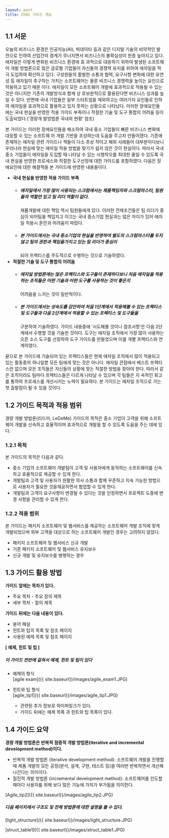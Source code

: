 ```yaml
---
layout: post
title: Ch01 가이드 개요
---
```

## **1.1 서문**
오늘의 비즈니스 환경은 인공지능(AI), 빅데이타 등과 같은 디지털 기술의 비약적인 발전으로 인하여 산업간의
경계가 무너지면서 비즈니스의 불확실성이 한층 높아지고 있다. 애자일은 이렇게 변화된 비즈니스 환경에 효
과적으로 대응하기 위하여 발생된 소프트웨어 개발 방법론으로 많은 글로벌 기업들이 자신들의 경쟁력 유지를
위하여 애자일을 적극 도입하여 확산하고 있다. 구성원들의 활발한 소통과 협력, 요구사항 변화에 대한 유연
성 등 애자일이 추구하는 가치는 소프트웨어는 물론 비즈니스 경쟁력을 높이는 요인으로 작용하고 있기 때문
이다. 애자일이 모든 소프트웨어 개발에 효과적으로 적용될 수 있는 것은 아니지만 기존의 개발방식과 함께 상
호보완적으로 활용된다면 비즈니스 성과를 높일 수 있다. 반면에 국내 기업들은 일부 스타트업을 제외하고는
여러가지 요인들로 인하여 애자일을 효과적으로 활용하고 있지 못하는 상황으로 나타났다. 이러한 장애요인들
에는 국내 현실을 반영한 적용 가이드 부족이나 적절한 기술 및 도구 통합의 어려움 등이 도출되었다.(‘경량개
발방법론 국내외 현황’ 참조)
  
본 가이드는 이러한 장애요인들을 해소하여 국내 중소 기업들이 빠른 비즈니스 변화에 대응할 수 있는 소프트웨
어 개발 기반을 조성하는데 도움을 주고자 만들어졌다. 기존에 존재하는 애자일 관련 가이드나 책들이 다소 추상
적이고 해외 사례들이 대부분이다보니 우리나라 현실에 맞는 애자일 적용 방법을 찾기가 쉽지 않은 것이 현실이다.
따라서 국내 중소 기업들이 애자일을 도입할 때 나타날 수 있는 시행착오를 최대한 줄일 수 있도록 국내 현실을
반영한 프로세스와 적절한 도구선정에 대한 가이드를 포함하였다. 다음은 장애요인에 대한 해결책을 본 가이드에
반영한 내용들이다.
  
* **국내 현실을 반영한 적용 가이드 부족**
  * ##### 애자일에서 가장 많이 사용되는 스크럼에서는 제품책임자와 스크럼마스터, 팀원들의 역할만 있고 팀 리더 역할이 없다. 
    제품개발에 대한 책임 역시 팀원들에게 있다. 이러한 전제조건들은 팀 리더가 중심이 되어팀을 책임지고 이끄는 국내 중소기업 현실과는
    많은 차이가 있어 애자일 적용시 혼란과 어려움이 따랐다.
  * ##### 본 가이드에서는 국내 중소기업의 현실을 반영하여 별도의 스크럼마스터를 두지 않고 팀의 권한과 책임을가지고 있는 팀 리더가 중심이
    되어 프랙티스를 주도적으로 수행하는 것으로 기술하였다.
* **적절한 기술 및 도구 통합의 어려움**  
  * ##### 애자일 방법론에는 많은 프랙티스와 도구들이 존재하다보니 처음 애자일을 적용하는 조직들은 어떤 기술과 어떤 도구를 사용하는 것이 좋은지
    어려움을 느끼는 것이 일반적이다.
  * ##### 본 가이드에서는 성숙도를 감안하여 처음 1단계에서 적용해볼 수 있는 프랙티스 및 도구들과 다음 2단계에서 적용할 수 있는 프랙티스 및 도구들을 
    구분하여 기술하였다.
    가이드 내용중에 ‘시도해볼 것이나 참조사항’은 다음 2단계에서 수행할 것을 기술한 것이다. 
    도구는 애자일 조직에서 가장 많이 사용하는 오픈 소스 도구를 선정하여 도구 가이드를 만들었으며 이를 개별 프랙티스와 연계하였다.  
  
<p>끝으로 본 가이드에 기술되어 있는 프랙티스들은 현재 애자일 조직에서 많이 적용되고 있는 활동중의 하나일뿐
모든 팀에게 맞는 것은 아니다. 애자일 관점에서 베스트 프랙티스란 없으며 모든 조직들은 자신들의 상황에 맞는
적절한 방법을 찾아야 한다. 따라서 같은 조직이라도 팀마다 프랙티스들은 다르게 나타날 수 있으며 각 팀들은 지
속적인 회고를 통하여 프로세스를 개선시키는 노력이 필요하다. 본 가이드는 애자일 조직으로 가는 첫 출발점이
될 수 있을 것이다.</p>
  
## **1.2 가이드 목적과 적용 범위**
경량 개발 방법론(리드미, LeDeMe) 가이드의 목적은 중소 기업이 고객을 위해 소프트웨어 개발을 신속하고 효율적이며 효과적으로 개발을 할 수 있도록 도움을 주는 데에 있다.
  
### 1.2.1 목적
본 가이드의 목적은 다음과 같다.
  * 중소 기업의 소프트웨어 개발팀이 고객 및 사용자에게 동작하는 소프트웨어를 신속하고 효율적으로 제공할 수 있게 한다.  
  * 개발팀과 고객 및 사용자가 원활한 의사 소통과 함께 꾸준하고 지속 가능한 방법으로 사용자가 필요한 것을제공하면서 협업할 수 있게 한다.  
  * 개발팀과 고객이 요구사항이 변경될 수 있다는 것을 인정하면서 프로젝트 도중에 변경 사항을 관리할 수 있게 한다.  
  
### 1.2.2 적용 범위
본 가이드는 패키지 소프트웨어 및 웹서비스를 제공하는 소프트웨어 개발 조직에 맞게 개발되었으며 외부 고객을 대상으로 하는 소프트웨어 개발인 경우는 고려하지 않았다.
  * 패키지 소프트웨어 및 웹서비스 신규 개발
  * 기존 패키지 소프트웨어 및 웹서비스 유지보수
  * 신규 개발 및 유지보수를 병행하는 경우
  
## **1.3 가이드 활용 방법**
**가이드 앞에는 목차가 있다.**
  * 주요 목차 - 주요 장의 제목
  * 세부 목차 - 절의 제목
  
**가이드 뒤에는 다음 내용이 있다.**
  * 용어 해설
  * 힌트와 팁의 목록 및 참조 페이지
  * 사용된 예제 목록 및 참조 페이지
  
**[ 예제, 힌트 및 팁 ]**  
##### 이 가이드 전반에 걸쳐서 예제, 힌트 및 팁이 있다
  
* 예제의 형식  
[agile exam]({{ site.baseurl}}/images/agile_exam1.JPG)
  
* 힌트와 팁 형식  
[agile_tip1]({{ site.baseurl}}/images/agile_tip1.JPG)
  
  * 관련된 추가 정보로 하이퍼링크가 있다.
  * 가이드 뒤에는 예제 목록 과 힌트와 팁 목록이 있다.

## 1.4 가이드 요약
**경량 개발 방법론은 반복적 점증적 개발 방법론(iterative and incremental development method)이다.**
  
  * 반복적 개발 방법론 (iterative development method): 소프트웨어 개발을 진행할 때 제품 개발의 모든 
    공정(분석, 설계, 구현, 테스트 등)을 여러번 반복하면서 개선해 나간다는 의미이다.
  * 점진적 개발 방법론 (incremental development method): 소프트웨어를 인도할 때마다 사용자를 위해 
    보다 많은 기능에 가치가 부가됨을 의미한다.  
  
[Agile_tip2]({{ site.baseurl}}/images/agile_tip2.JPG)
  
##### 다음 페이지에서 구조도 및 전체 방법론에 대한 설명을 볼 수 있다.  
  
[light_structure]({{ site.baseurl}}/images/light_structure.JPG)  
  
[struct_table1]({{ site.baseurl}}/images/struct_table1.JPG)
  
